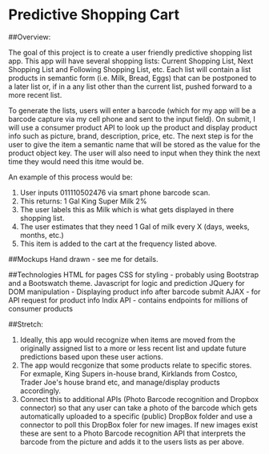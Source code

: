 # Predictive Shopping Cart

##Overview:

The goal of this project is to create a user friendly predictive shopping list app. This app will have several shopping lists: Current Shopping List, Next Shopping List and Following Shopping List, etc. Each list will contain a list products in semantic form (i.e. Milk, Bread, Eggs) that can be postponed to a later list or, if in a any list other than the current list, pushed forward to a more recent list.

To generate the lists, users will enter a barcode (which for my app will be a barcode capture via my cell phone and sent to the input field). On submit, I will use a consumer product API to look up the product and display product info such as picture, brand, description, price, etc. The next step is for the user to give the item a semantic name that will be stored as the value for the product object key. The user will also need to input when they think the next time they would need this itme would be. 

An example of this process would be:
1. User inputs 011110502476 via smart phone barcode scan.
2. This returns: 1 Gal King Super Milk 2%
3. The user labels this as Milk which is what gets displayed in there shopping list.
4. The user estimates that they need 1 Gal of milk every X (days, weeks, months, etc.)
5. This item is added to the cart at the frequency listed above.

##Mockups 
Hand drawn - see me for details.

##Technologies
HTML for pages
CSS for styling - probably using Bootstrap and a Bootswatch theme.
Javascript for logic and prediction
JQuery for DOM manipulation - Displaying product info after barcode submit
AJAX - for API request for product info
Indix API - contains endpoints for millions of consumer products


##Stretch:

1. Ideally, this app would recognize when items are moved from the originally assigned list to a more or less recent list and update future predictions based upon these user actions.
2. The app would recgonize that some products relate to specific stores. For exmaple, King Supers in-house brand, Kirklands from Costco, Trader Joe's house brand etc, and manage/display products accordingly.
3. Connect this to additional APIs (Photo Barcode recognition and Dropbox connector) so that any user can take a photo of the barcode which gets automatically uploaded to a specific (public) DropBox folder and use a connector to poll this DropBox foler for new images. If new images exist these are sent to a Photo Barcode recognition API that interprets the barcode from the picture and adds it to the users lists as per above.